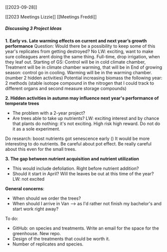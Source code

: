 [[2023-09-28]]

[[2023 Meetings Lizzie]]
[[Meetings Freddi]]

##### Discussing 3 Project Ideas
**1. Early vs. Late warming effects on current and next year’s growth performance**
Question: Would there be a possibility to keep some of this year's replicates from getting destroyed? No
LW: exciting, want to make sure colleagues arent doing the same thing. Full-time, drop irrigation, when they leaf out. Starting of GS: Control will be in cold climate chamber, Treatment will be in climate chamber warming, that will be in
End of growing season: control go in cooling. Warming will be in the warming chamber. (number 2 hidden activities)
Potential increasing biomass the following year: 2 methods (stable isotope compound in the nitrogen that I could track to different organs and second measure storage compounds)

**2. Hidden activities in autumn may influence next year's performance of temperate trees**
- The problem with a 2-year project?
- Are trees able to take up nutrients?
LW: exciting interest and by chance that plants do nothing: it's not exciting. High risk high reward. Do not do it as a sole experiment. 


Do research: boost nutrients got senescence early () It would be more interesting to do nutrients. Be careful about pot effect. Be really careful about this even for the small trees.  

**3. The gap between nutrient acquisition and nutrient utilization**
- This would include defoliation. Right before nutrient addition?
- Should it start in April? Will the leaves be out at this time of the year?
LW: not excited

**General concerns**:
- When should we order the trees?
- When should I arrive in Van --> as I'd rather not finish my bachelor's and start work right away?

To do:
- GitHub: on species and treatments. Write an email for the space for the greenhouse. New repo. 
- Design of the treatments that could be worth it.
- Number of replicates and species. 

